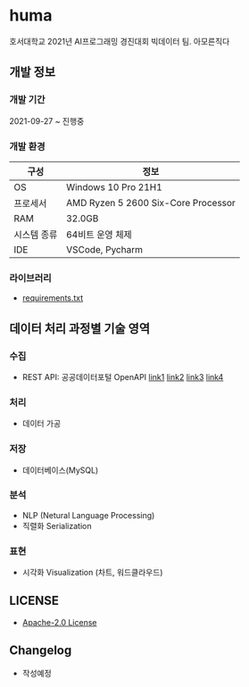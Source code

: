 # huma

호서대학교 2021년 AI프로그래밍 경진대회 빅데이터 팀. 아모른직다

## 개발 정보

### 개발 기간

2021-09-27 ~ 진행중

### 개발 환경

| 구성 | 정보 |
| ---------------|----------------|
| OS | Windows 10 Pro 21H1 |
| 프로세서 | AMD Ryzen 5 2600 Six-Core Processor |
| RAM | 32.0GB |
| 시스템 종류 | 64비트 운영 체제 |
| IDE | VSCode, Pycharm |

### 라이브러리

- [requirements.txt](./assets/requirements.txt)

## 데이터 처리 과정별 기술 영역

### 수집

- REST API: 공공데이터포털
  OpenAPI [link1](https://www.data.go.kr/data/3076402/openapi.do) [link2](https://www.data.go.kr/data/3058452/openapi.do) [link3](https://www.data.go.kr/data/3058451/openapi.do) [link4](https://www.data.go.kr/data/3070263/openapi.do)

### 처리

- 데이터 가공

### 저장

- 데이터베이스(MySQL)

### 분석

- NLP (Netural Language Processing)
- 직렬화 Serialization

### 표현

- 시각화 Visualization (차트, 워드클라우드)

## LICENSE

- [Apache-2.0 License](./LICENSE)

## Changelog

- 작성예정